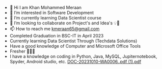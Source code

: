 - 👋 Hi I am Khan Mohammed Meraan
- 👀 I’m interested in Software Development
- 🌱 I’m currently learning Data Scientist course 
- 💞️ I’m looking to collaborate on Project's and Idea's 💡💭
- 📫 How to reach me kmeraan65@gmail.com
- Completed Graduation in BSC-IT in April 2023
- Currently learning Data Scientist Through (Techdata Solutions)
- Have a good knowledge of Computer and Microsoft Office Tools 
- Fresher 🧑🏻‍💼
- I have a knowledge on coding in Python, Java, MySQL, Jupiternotebook, Spyder, Android studio, etc.
[DOC-20231010-WA0006..pdf (1).pdf](https://github.com/KhanmohdMeer/KhanmohdMeer/files/13568675/DOC-20231010-WA0006.pdf.1.pdf)
